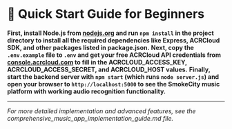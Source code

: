# 🚀 Quick Start Guide for Beginners

**First, install Node.js from [nodejs.org](https://nodejs.org/) and run `npm install` in the project directory to install all the required dependencies like Express, ACRCloud SDK, and other packages listed in package.json.** **Next, copy the `.env.example` file to `.env` and get your free ACRCloud API credentials from [console.acrcloud.com](https://console.acrcloud.com/) to fill in the ACRCLOUD_ACCESS_KEY, ACRCLOUD_ACCESS_SECRET, and ACRCLOUD_HOST values.** **Finally, start the backend server with `npm start` (which runs `node server.js`) and open your browser to `http://localhost:5000` to see the SmokeCity music platform with working audio recognition functionality.**

---

*For more detailed implementation and advanced features, see the comprehensive_music_app_implementation_guide.md file.*
